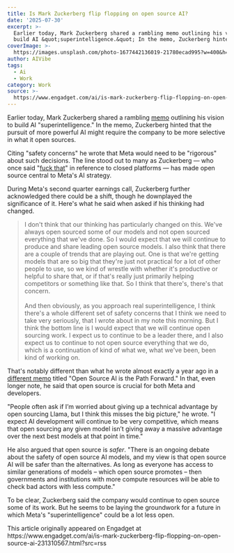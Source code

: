 ```yaml
---
title: Is Mark Zuckerberg flip flopping on open source AI?
date: '2025-07-30'
excerpt: >-
  Earlier today, Mark Zuckerberg shared a rambling memo outlining his vision to
  build AI &quot;superintelligence.&quot; In the memo, Zuckerberg hinted t...
coverImage: >-
  https://images.unsplash.com/photo-1677442136019-21780ecad995?w=400&h=200&fit=crop&auto=format
author: AIVibe
tags:
  - Ai
  - Work
category: Work
source: >-
  https://www.engadget.com/ai/is-mark-zuckerberg-flip-flopping-on-open-source-ai-231310567.html?src=rss
---
```

<p>Earlier today, Mark Zuckerberg shared a rambling <a data-i13n="elm:context_link;elmt:doNotAffiliate;cpos:1;pos:1" class="no-affiliate-link" href="https://www.engadget.com/ai/mark-zuckerberg-shares-a-confusing-vision-for-ai-superintelligence-153944322.html"><ins>memo</ins></a> outlining his vision to build AI &quot;superintelligence.&quot; In the memo, Zuckerberg hinted that the pursuit of more powerful AI might require the company to be more selective in what it open sources.</p>
<p>Citing &quot;safety concerns&quot; he wrote that Meta would need to be &quot;rigorous&quot; about such decisions. The line stood out to many as Zuckerberg — who once said &quot;<a data-i13n="elm:context_link;elmt:doNotAffiliate;cpos:2;pos:1" class="no-affiliate-link" href="https://www.engadget.com/mark-zuckerberg-says-fck-that-to-closed-platforms-235700788.html"><ins>fuck that</ins></a>&quot; in reference to closed platforms — has made open source central to Meta&#39;s AI strategy.</p>
<span id="end-legacy-contents"></span><p>During Meta&#39;s second quarter earnings call, Zuckerberg further acknowledged there could be a shift, though he downplayed the significance of it. Here&#39;s what he said when asked if his thinking had changed.</p>
<blockquote><p>I don&#39;t think that our thinking has particularly changed on this. We&#39;ve always open sourced some of our models and not open sourced everything that we&#39;ve done. So I would expect that we will continue to produce and share leading open source models. I also think that there are a couple of trends that are playing out. One is that we&#39;re getting models that are so big that they&#39;re just not practical for a lot of other people to use, so we kind of wrestle with whether it&#39;s productive or helpful to share that, or if that&#39;s really just primarily helping competitors or something like that. So I think that there&#39;s, there&#39;s that concern. <br><br>And then obviously, as you approach real superintelligence, I think there&#39;s a whole different set of safety concerns that I think we need to take very seriously, that I wrote about in my note this morning. But I think the bottom line is I would expect that we will continue open sourcing work. I expect us to continue to be a leader there, and I also expect us to continue to not open source everything that we do, which is a continuation of kind of what we, what we&#39;ve been, been kind of working on.</p></blockquote>
<p>That&#39;s notably different than what he wrote almost exactly a year ago in a <a data-i13n="elm:context_link;elmt:doNotAffiliate;cpos:3;pos:1" class="no-affiliate-link" href="https://about.fb.com/news/2024/07/open-source-ai-is-the-path-forward/"><ins>different memo</ins></a> titled &quot;Open Source AI is the Path Forward.&quot; In that, even longer note, he said that open source is crucial for both Meta and developers.</p>
<p>&quot;People often ask if I’m worried about giving up a technical advantage by open sourcing Llama, but I think this misses the big picture,&quot; he wrote. &quot;I expect AI development will continue to be very competitive, which means that open sourcing any given model isn’t giving away a massive advantage over the next best models at that point in time.&quot;</p>
<p>He also argued that open source is <em>safer</em>. &quot;There is an ongoing debate about the safety of open source AI models, and my view is that open source AI will be safer than the alternatives. As long as everyone has access to similar generations of models – which open source promotes – then governments and institutions with more compute resources will be able to check bad actors with less compute.&quot;</p>
<p>To be clear, Zuckerberg said the company would continue to open source some of its work. But he seems to be laying the groundwork for a future in which Meta&#39;s &quot;superintelligence&quot; could be a lot less open.</p>This article originally appeared on Engadget at https://www.engadget.com/ai/is-mark-zuckerberg-flip-flopping-on-open-source-ai-231310567.html?src=rss
